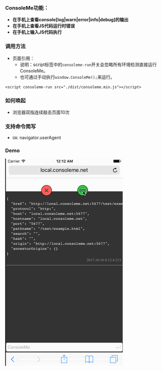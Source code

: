 ### ConsoleMe功能：
- **在手机上查看console[log|warn|error|info|debug]的输出**
- **在手机上查看JS代码运行时错误**
- **在手机上输入JS代码执行**

### 调用方法
- 页面引用：
   - 说明：script标签中的`consoleme-run`开关会忽略所有环境检测直接运行 ConsoleMe。
   - 也可通过手动执行`window.ConsoleMe();`来运行。
```
<script consoleme-run src="./dist/consoleme.min.js"></script>
```
### 如何唤起
- 浏览器双指连续敲击页面10次

### 支持命令简写
- `UA`: navigator.userAgent

### Demo
![](https://raw.githubusercontent.com/David-CodingSerf/consoleme/master/demo.gif)
